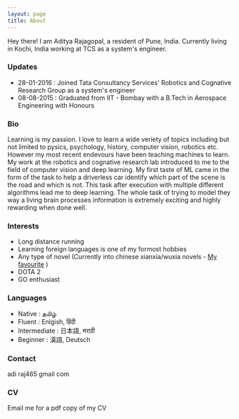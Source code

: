 ```yaml
---
layout: page
title: About
---
```


<p class="message">
  Hey there! I am Aditya Rajagopal, a resident of Pune, India. Currently living in Kochi, India working at TCS as a system's engineer.
</p>

### Updates
* 28-01-2016 : Joined Tata Consultancy Services' Robotics and Cognative Research Group as a system's engineer
* 08-08-2015 : Graduated from IIT - Bombay with a B.Tech in Aerospace Engineering with Honours

### Bio
Learning is my passion. I love to learn a wide veriety of topics including but not limited to pysics, psychology, history, computer vision, robotics etc. However my most recent endevours have been teaching machines to learn. My work at the robotics and cognative research lab introduced to me to the field of computer vision and deep learning. My first taste of ML came in the form of the task to help a driverless car identify which part of the scene is the road and which is not. This task after execution with multiple different algorithms lead me to deep learning. The whole task of trying to model they way a living brain processes information is extremely exciting and highly rewarding when done well.

### Interests
* Long distance running
* Learning foreign languages is one of my formost hobbies
* Any type of novel (Currently into chinese xianxia/wuxia novels - [My favourite](http://gravitytales.com/im-really-a-superstar/) )
* DOTA 2 
* GO enthusiast

### Languages
* Native : தமிழ்
* Fluent : Enlgish, हिंदी
* Intermediate : 日本語, मराठी
* Beginner : 漢語, Deutsch

### Contact
adi <dot> raj465 <at> gmail <dot> com

### CV
Email me for a pdf copy of my CV
